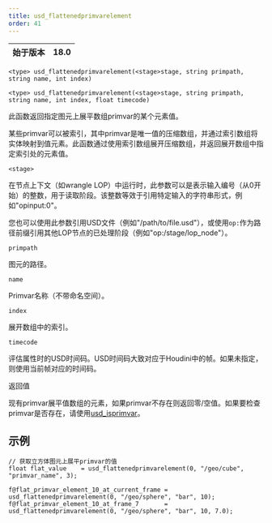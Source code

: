 ```yaml
---
title: usd_flattenedprimvarelement
order: 41
---
```


| 始于版本 | 18.0 |
| --- | --- |

`<type> usd_flattenedprimvarelement(<stage>stage, string primpath, string name, int index)`

`<type> usd_flattenedprimvarelement(<stage>stage, string primpath, string name, int index, float timecode)`

此函数返回指定图元上展平数组primvar的某个元素值。

某些primvar可以被索引，其中primvar是唯一值的压缩数组，并通过索引数组将实体映射到值元素。此函数通过使用索引数组展开压缩数组，并返回展开数组中指定索引处的元素值。

`<stage>`

在节点上下文（如wrangle LOP）中运行时，此参数可以是表示输入编号（从0开始）的整数，用于读取阶段。该整数等效于引用特定输入的字符串形式，例如"opinput:0"。

您也可以使用此参数引用USD文件（例如"/path/to/file.usd"），或使用`op:`作为路径前缀引用其他LOP节点的已处理阶段（例如"op:/stage/lop_node"）。

`primpath`

图元的路径。

`name`

Primvar名称（不带命名空间）。

`index`

展开数组中的索引。

`timecode`

评估属性时的USD时间码。USD时间码大致对应于Houdini中的帧。如果未指定，则使用当前帧对应的时间码。

返回值

现有primvar展平值数组的元素，如果primvar不存在则返回零/空值。如果要检查primvar是否存在，请使用[usd_isprimvar](usd_isprimvar.html "检查图元是否具有指定名称的primvar。")。

## 示例

```vex
// 获取立方体图元上展平primvar的值
float flat_value    = usd_flattenedprimvarelement(0, "/geo/cube", "primvar_name", 3);

f@flat_primvar_element_10_at_current_frame = usd_flattenedprimvarelement(0, "/geo/sphere", "bar", 10);
f@flat_primvar_element_10_at_frame_7       = usd_flattenedprimvarelement(0, "/geo/sphere", "bar", 10, 7.0);

```
